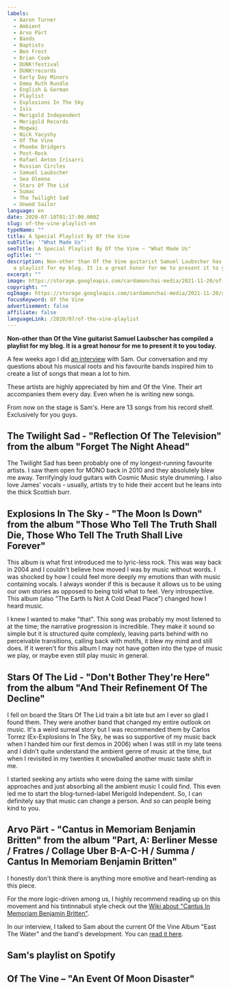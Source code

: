 ```yaml
---
labels:
  - Aaron Turner
  - Ambient
  - Arvo Pärt
  - Bands
  - Baptists
  - Ben Frost
  - Brian Cook
  - DUNK!festival
  - DUNK!records
  - Early Day Minors
  - Emma Ruth Rundle
  - English & German
  - Playlist
  - Explosions In The Sky
  - Isis
  - Merigold Independent
  - Merigold Records
  - Mogwai
  - Nick Yacyshy
  - Of The Vine
  - Phoebe Bridgers
  - Post-Rock
  - Rafael Anton Irisarri
  - Russian Circles
  - Samuel Laubscher
  - Sea Oleena
  - Stars Of The Lid
  - Sumac
  - The Twilight Sad
  - Unwed Sailor
language: en
date: 2020-07-10T01:17:00.000Z
slug: of-the-vine-playlist-en
typeName: ""
title: A Special Playlist By Of the Vine
subTitle: '"What Made Us"'
seoTitle: A Special Playlist By Of the Vine – "What Made Us"
ogTitle: ""
description: Non-other than Of the Vine guitarist Samuel Laubscher has compiled
  a playlist for my blog. It is a great honor for me to present it to you today.
excerpt: ""
image: https://storage.googleapis.com/cardamonchai-media/2021-11-20/of-the-vine-1-1-jpeg-imagine-282828_2c2f30_1024_768/640.webp
copyright: ""
ogImage: https://storage.googleapis.com/cardamonchai-media/2021-11-20/of-the-vine-facebook-1-png-imagine-282828_2c2e30_1200_628/640.webp
focusKeyword: Of the Vine
advertisement: false
affiliate: false
languageLink: /2020/07/of-the-vine-playlist
---
```


**Non-other than Of the Vine guitarist Samuel Laubscher has compiled a playlist for my blog. It is a great honour for me to present it to you today.**

A few weeks ago I did [an interview](/2020/05/of-the-vine-interview-en/) with Sam. Our conversation and my questions about his musical roots and his favourite bands inspired him to create a list of songs that mean a lot to him.

These artists are highly appreciated by him and Of the Vine. Their art accompanies them every day. Even when he is writing new songs.

From now on the stage is Sam's. Here are 13 songs from his record shelf. Exclusively for you guys.

## The Twilight Sad - "Reflection Of The Television" from the album "Forget The Night Ahead"

The Twilight Sad has been probably one of my longest-running favourite artists. I saw them open for MONO back in 2010 and they absolutely blew me away. Terrifyingly loud guitars with Cosmic Music style drumming. I also love James' vocals - usually, artists try to hide their accent but he leans into the thick Scottish burr. <YouTube id="u5H07c8DlgI" />

## Explosions In The Sky - "The Moon Is Down" from the album "Those Who Tell The Truth Shall Die, Those Who Tell The Truth Shall Live Forever"

This album is what first introduced me to lyric-less rock. This was way back in 2004 and I couldn't believe how moved I was by music without words. I was shocked by how I could feel more deeply my emotions than with music containing vocals. I always wonder if this is because it allows us to be using our own stories as opposed to being told what to feel. Very introspective. This album (also "The Earth Is Not A Cold Dead Place") changed how I heard music.

I knew I wanted to make "that". This song was probably my most listened to at the time; the narrative progression is incredible. They make it sound so simple but it is structured quite complexly, leaving parts behind with no perceivable transitions, calling back with motifs, it blew my mind and still does. If it weren't for this album I may not have gotten into the type of music we play, or maybe even still play music in general. <YouTube id="-W48Q5y5oRY" />

## Stars Of The Lid - "Don't Bother They're Here" from the album "And Their Refinement Of The Decline"

I fell on board the Stars Of The Lid train a bit late but am I ever so glad I found them. They were another band that changed my entire outlook on music. It's a weird surreal story but I was recommended them by Carlos Torrez (Ex-Explosions In The Sky, he was so supportive of my music back when I handed him our first demos in 2006) when I was still in my late teens and I didn't quite understand the ambient genre of music at the time, but when I revisited in my twenties it snowballed another music taste shift in me.

I started seeking any artists who were doing the same with similar approaches and just absorbing all the ambient music I could find. This even led me to start the blog-turned-label Merigold Independent. So, I can definitely say that music can change a person. And so can people being kind to you.

<YouTube id="zMdI-ooLwCI" />

## Arvo Pärt - "Cantus in Memoriam Benjamin Britten" from the album "Part, A: Berliner Messe / Fratres / Collage Uber B-A-C-H / Summa / Cantus In Memoriam Benjamin Britten"

I honestly don't think there is anything more emotive and heart-rending as this piece.

For the more logic-driven among us, I highly recommend reading up on this movement and his tintinnabuli style check out the [Wiki about "Cantus In Memoriam Benjamin Britten"](https://en.wikipedia.org/wiki/Cantus_in_Memoriam_Benjamin_Britten).

<YouTube id="mto84jhDyGk" />

In our interview, I talked to Sam about the current Of the Vine Album "East The Water" and the band's development. You can [read it here](/2020/05/of-the-vine-interview-en/).

## Sam's playlist on Spotify

<Playlist spotify="3zLKlVQnK9cOdWl8eTmKIf" />

## Of The Vine – "An Event Of Moon Disaster"

<YouTube id="WzsS0pBXJl8" />
